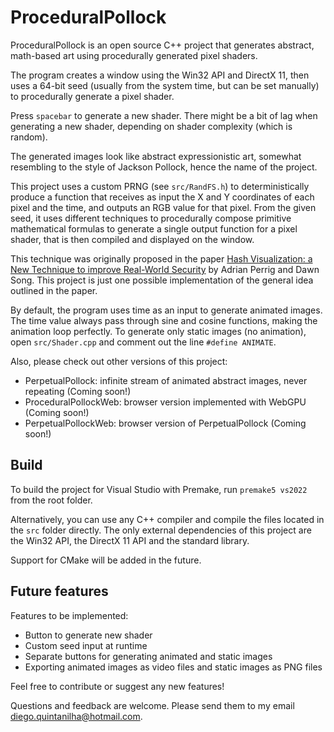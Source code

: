# ProceduralPollock

ProceduralPollock is an open source C++ project that generates abstract, math-based art using procedurally generated pixel shaders.

The program creates a window using the Win32 API and DirectX 11, then uses a 64-bit seed (usually from the system time, but can be set manually) to procedurally generate a pixel shader.

Press `spacebar` to generate a new shader. There might be a bit of lag when generating a new shader, depending on shader complexity (which is random).

The generated images look like abstract expressionistic art, somewhat resembling to the style of Jackson Pollock, hence the name of the project.

This project uses a custom PRNG (see `src/RandFS.h`) to deterministically produce a function that receives as input the X and Y coordinates of each pixel and the time, and outputs an RGB value for that pixel. From the given seed, it uses different techniques to procedurally compose primitive mathematical formulas to generate a single output function for a pixel shader, that is then compiled and displayed on the window.

This technique was originally proposed in the paper [Hash Visualization: a New Technique to improve Real-World Security](https://users.ece.cmu.edu/~adrian/projects/validation/validation.pdf) by Adrian Perrig and Dawn Song. This project is just one possible implementation of the general idea outlined in the paper.

By default, the program uses time as an input to generate animated images. The time value always pass through sine and cosine functions, making the animation loop perfectly. To generate only static images (no animation), open `src/Shader.cpp` and comment out the line `#define ANIMATE`.

Also, please check out other versions of this project:

- PerpetualPollock: infinite stream of animated abstract images, never repeating (Coming soon!)
- ProceduralPollockWeb: browser version implemented with WebGPU (Coming soon!)
- PerpetualPollockWeb: browser version of PerpetualPollock (Coming soon!)

## Build

To build the project for Visual Studio with Premake, run `premake5 vs2022` from the root folder.

Alternatively, you can use any C++ compiler and compile the files located in the `src` folder directly. The only external dependencies of this project are the Win32 API, the DirectX 11 API and the standard library.

Support for CMake will be added in the future.

## Future features

Features to be implemented:

- Button to generate new shader
- Custom seed input at runtime
- Separate buttons for generating animated and static images
- Exporting animated images as video files and static images as PNG files

Feel free to contribute or suggest any new features!

Questions and feedback are welcome. Please send them to my email [diego.quintanilha@hotmail.com](mailto:diego.quintanilha@hotmail.com).

